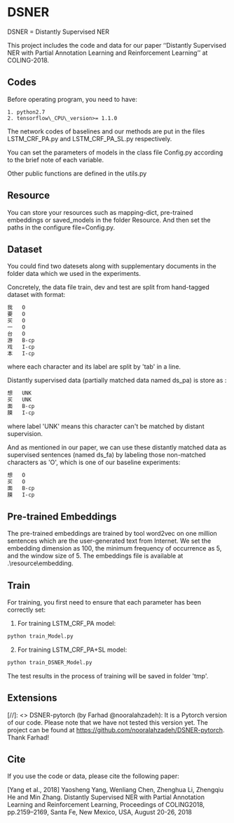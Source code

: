 # DSNER

DSNER = Distantly Supervised NER

This project includes the code and data for our paper ‘‘Distantly Supervised NER with Partial Annotation Learning and Reinforcement Learning’’ at COLING-2018.



## Codes

Before operating program, you need to have:

    1. python2.7
    2. tensorflow\_CPU\_version>= 1.1.0

The network codes of baselines and our methods are put in the files LSTM\_CRF\_PA.py and LSTM\_CRF\_PA\_SL.py respectively.

You can set the parameters of models in the class file Config.py according to the brief note of each variable.

Other public functions are defined in the utils.py

## Resource

You can store your resources such as mapping-dict, pre-trained embeddings or saved_models in the folder Resource. And then set the paths in the configure file=Config.py.

## Dataset

You could find two datesets along with supplementary documents in the folder data which we used in the experiments.

Concretely, the data file train, dev and test are split from hand-tagged dataset with format:

```bash
我   O
要   O
买   O
一   O
台   O
游   B-cp
戏   I-cp
本   I-cp
```
where each character and its label are split by 'tab' in a line.

Distantly supervised data (partially matched data named ds_pa) is store as :
```bash
想   UNK
买   UNK
面   B-cp
膜   I-cp
```
where label 'UNK' means this character can't be matched by distant supervision.

And as mentioned in our paper, we can use these distantly matched data as supervised sentences (named ds_fa) by labeling those non-matched characters as 'O', which is one of our baseline experiments:
```bash
想   O
买   O
面   B-cp
膜   I-cp
```
## Pre-trained Embeddings

The pre-trained embeddings are trained by tool word2vec on one million sentences which are the user-generated text from Internet. We set the embedding dimension as 100, the minimum frequency of occurrence as 5, and the window size of 5. The embeddings file is available at .\resource\embedding\.

## Train

For training, you first need to ensure that each parameter has been correctly set:

1. For training LSTM_CRF_PA model:
```bash
python train_Model.py
```

2. For training LSTM_CRF_PA+SL model:
```bash
python train_DSNER_Model.py
```

The test results in the process of training will be saved in folder 'tmp'.

## Extensions

[//]: <> DSNER-pytorch (by Farhad @nooralahzadeh): It is a Pytorch version of our code. Please note that we have not tested this version yet. The project can be found at https://github.com/nooralahzadeh/DSNER-pytorch. Thank Farhad!  


## Cite

If you use the code or data, please cite the following paper:

[Yang et al., 2018] Yaosheng Yang, Wenliang Chen, Zhenghua Li, Zhengqiu He and Min Zhang. Distantly Supervised NER with Partial Annotation Learning and Reinforcement Learning, Proceedings of COLING2018, pp.2159–2169, Santa Fe, New Mexico, USA, August 20-26, 2018

